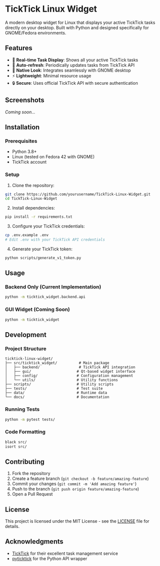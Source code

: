 # TickTick Linux Widget

A modern desktop widget for Linux that displays your active TickTick tasks directly on your desktop. Built with Python and designed specifically for GNOME/Fedora environments.

## Features

- 📝 **Real-time Task Display**: Shows all your active TickTick tasks
- 🔄 **Auto-refresh**: Periodically updates tasks from TickTick API
- 🎨 **Native Look**: Integrates seamlessly with GNOME desktop
- ⚡ **Lightweight**: Minimal resource usage
- 🔒 **Secure**: Uses official TickTick API with secure authentication

## Screenshots

*Coming soon...*

## Installation

### Prerequisites

- Python 3.8+
- Linux (tested on Fedora 42 with GNOME)
- TickTick account

### Setup

1. Clone the repository:
```bash
git clone https://github.com/yourusername/TickTick-Linux-Widget.git
cd TickTick-Linux-Widget
```

2. Install dependencies:
```bash
pip install -r requirements.txt
```

3. Configure your TickTick credentials:
```bash
cp .env.example .env
# Edit .env with your TickTick API credentials
```

4. Generate your TickTick token:
```bash
python scripts/generate_v1_token.py
```

## Usage

### Backend Only (Current Implementation)
```bash
python -m ticktick_widget.backend.api
```

### GUI Widget (Coming Soon)
```bash
python -m ticktick_widget
```

## Development

### Project Structure
```
ticktick-linux-widget/
├── src/ticktick_widget/          # Main package
│   ├── backend/                  # TickTick API integration
│   ├── gui/                     # Qt-based widget interface
│   ├── config/                  # Configuration management
│   └── utils/                   # Utility functions
├── scripts/                     # Utility scripts
├── tests/                       # Test suite
├── data/                        # Runtime data
└── docs/                        # Documentation
```

### Running Tests
```bash
python -m pytest tests/
```

### Code Formatting
```bash
black src/
isort src/
```

## Contributing

1. Fork the repository
2. Create a feature branch (`git checkout -b feature/amazing-feature`)
3. Commit your changes (`git commit -m 'Add amazing feature'`)
4. Push to the branch (`git push origin feature/amazing-feature`)
5. Open a Pull Request

## License

This project is licensed under the MIT License - see the [LICENSE](LICENSE) file for details.

## Acknowledgments

- [TickTick](https://ticktick.com/) for their excellent task management service
- [pyticktick](https://github.com/lazeroffmichael/ticktick-py) for the Python API wrapper 